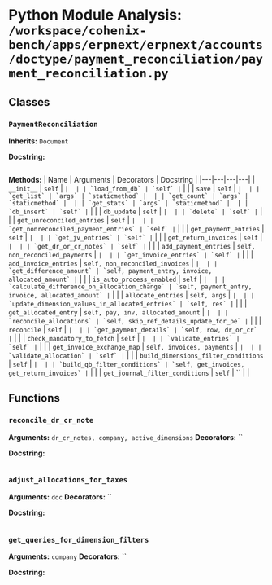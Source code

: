 # Python Module Analysis: `/workspace/cohenix-bench/apps/erpnext/erpnext/accounts/doctype/payment_reconciliation/payment_reconciliation.py`

## Classes

### `PaymentReconciliation`
**Inherits:** `Document`


**Docstring:**
```

```

**Methods:**
| Name | Arguments | Decorators | Docstring |
|---|---|---|---|
| `__init__` | `self` | `` |  |
| `load_from_db` | `self` | `` |  |
| `save` | `self` | `` |  |
| `get_list` | `args` | `staticmethod` |  |
| `get_count` | `args` | `staticmethod` |  |
| `get_stats` | `args` | `staticmethod` |  |
| `db_insert` | `self` | `` |  |
| `db_update` | `self` | `` |  |
| `delete` | `self` | `` |  |
| `get_unreconciled_entries` | `self` | `` |  |
| `get_nonreconciled_payment_entries` | `self` | `` |  |
| `get_payment_entries` | `self` | `` |  |
| `get_jv_entries` | `self` | `` |  |
| `get_return_invoices` | `self` | `` |  |
| `get_dr_or_cr_notes` | `self` | `` |  |
| `add_payment_entries` | `self, non_reconciled_payments` | `` |  |
| `get_invoice_entries` | `self` | `` |  |
| `add_invoice_entries` | `self, non_reconciled_invoices` | `` |  |
| `get_difference_amount` | `self, payment_entry, invoice, allocated_amount` | `` |  |
| `is_auto_process_enabled` | `self` | `` |  |
| `calculate_difference_on_allocation_change` | `self, payment_entry, invoice, allocated_amount` | `` |  |
| `allocate_entries` | `self, args` | `` |  |
| `update_dimension_values_in_allocated_entries` | `self, res` | `` |  |
| `get_allocated_entry` | `self, pay, inv, allocated_amount` | `` |  |
| `reconcile_allocations` | `self, skip_ref_details_update_for_pe` | `` |  |
| `reconcile` | `self` | `` |  |
| `get_payment_details` | `self, row, dr_or_cr` | `` |  |
| `check_mandatory_to_fetch` | `self` | `` |  |
| `validate_entries` | `self` | `` |  |
| `get_invoice_exchange_map` | `self, invoices, payments` | `` |  |
| `validate_allocation` | `self` | `` |  |
| `build_dimensions_filter_conditions` | `self` | `` |  |
| `build_qb_filter_conditions` | `self, get_invoices, get_return_invoices` | `` |  |
| `get_journal_filter_conditions` | `self` | `` |  |





## Functions

### `reconcile_dr_cr_note`
**Arguments:** `dr_cr_notes, company, active_dimensions`
**Decorators:** ``

**Docstring:**
```

```
### `adjust_allocations_for_taxes`
**Arguments:** `doc`
**Decorators:** ``

**Docstring:**
```

```
### `get_queries_for_dimension_filters`
**Arguments:** `company`
**Decorators:** ``

**Docstring:**
```

```


